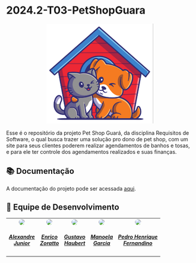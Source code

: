 # 2024.2-T03-PetShopGuara

<div align="center">
    <img src="https://github.com/mdsreq-fga-unb/2024.2-T03-PetShopGuara/blob/main/petguara.png" style="width:30vw"/>
</div>

Esse é o repositório da projeto Pet Shop Guará, da disciplina Requisitos de Software, o qual busca trazer uma solução pro dono de pet shop, com um site para seus clientes poderem realizar agendamentos de banhos e tosas, e para ele ter controle dos agendamentos realizados e suas finanças.

## 📚 Documentação
        
A documentação do projeto pode ser acessada [aqui](https://mdsreq-fga-unb.github.io/2024.2-T03-PetShopGuara/).

## 👥 Equipe de Desenvolvimento

<center>
    <table style="margin-left: auto; margin-right: auto;">
        <tr>
            <td align="center">
                <a href="https://github.com/AlexandreLJr">
                    <img style="border-radius: 50%;" src="https://github.com/AlexandreLJr.png" width="150px;"/>
                    <h5 class="text-center">Alexandre<br>Junior</h5>
                </a>
            </td>
            <td align="center">
                <a href="https://github.com/sidts">
                    <img style="border-radius: 50%;" src="https://github.com/sidts.png" width="150px;"/>
                    <h5 class="text-center">Enrico<br>Zoratto</h5>
                </a>
            </td>
            <td align="center">
                <a href="https://github.com/GustavoHaubert">
                    <img style="border-radius: 50%;" src="https://github.com/GustavoHaubert.png" width="150px;"/>
                    <h5 class="text-center">Gustavo<br>Haubert</h5>
                </a>
            </td>
            <td align="center">
                <a href="https://github.com/manu-sgc">
                    <img style="border-radius: 50%;" src="https://github.com/manu-sgc.png" width="150px;"/>
                    <h5 class="text-center">Manoela<br>Garcia</h5>
                </a>
            </td>
        <td align="center">
                <a href="https://github.com/PedroHenrique061">
                    <img style="border-radius: 50%;" src="https://github.com/PedroHenrique061.png" width="150px;"/>
                    <h5 class="text-center">Pedro Henrique<br>Fernandino</h5>
                </a>
            </td>
    </table>

</center>
